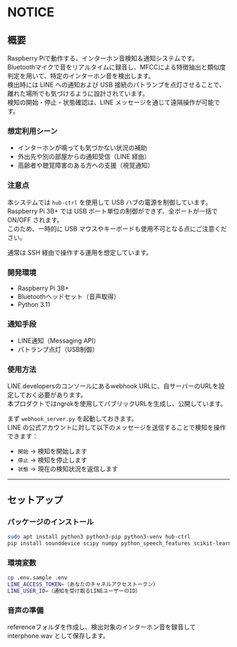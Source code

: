# NOTICE

## 概要

Raspberry Piで動作する、インターホン音検知＆通知システムです。  
Bluetoothマイクで音をリアルタイムに録音し、MFCCによる特徴抽出と類似度判定を用いて、特定のインターホン音を検出します。  
検出時には LINE への通知および USB 接続のパトランプを点灯させることで、離れた場所でも気づけるように設計されています。  
検知の開始・停止・状態確認は、LINE メッセージを通じて遠隔操作が可能です。  

### 想定利用シーン

- インターホンが鳴っても気づかない状況の補助
- 外出先や別の部屋からの通知受信（LINE 経由）
- 高齢者や聴覚障害のある方への支援（視覚通知）

### 注意点

本システムでは `hub-ctrl` を使用して USB ハブの電源を制御しています。  
Raspberry Pi 3B+ では USB ポート単位の制御ができず、全ポートが一括で ON/OFF されます。  
このため、一時的に USB マウスやキーボードも使用不可となる点にご注意ください。

通常は SSH 経由で操作する運用を想定しています。

### 開発環境

- Raspberry Pi 3B+
- Bluetoothヘッドセット（音声取得）
- Python 3.11

### 通知手段

- LINE通知（Messaging API）
- パトランプ点灯（USB制御）

### 使用方法

LINE developersのコンソールにあるwebhook URLに、自サーバーのURLを設定しておく必要があります。  
本プロダクトではngrokを使用してパブリックURLを生成し、公開しています。  

まず `webhook_server.py` を起動しておきます。  
LINE の公式アカウントに対して以下のメッセージを送信することで検知を操作できます：

- `開始` → 検知を開始します
- `停止` → 検知を停止します
- `状態` → 現在の検知状況を返信します

---

## セットアップ

### パッケージのインストール

```bash
sudo apt install python3 python3-pip python3-venv hub-ctrl  
pip install sounddevice scipy numpy python_speech_features scikit-learn python-dotenv flask psutil requests
```

### 環境変数

```bash
cp .env.sample .env  
LINE_ACCESS_TOKEN=（あなたのチャネルアクセストークン）  
LINE_USER_ID=（通知を受け取るLINEユーザーのID）
```

### 音声の準備

referenceフォルダを作成し、検出対象のインターホン音を録音してinterphone.wav として保存します。
